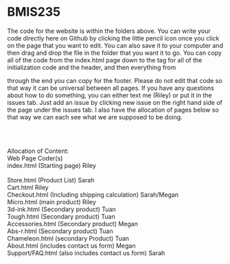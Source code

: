# BMIS235

The code for the website is within the folders above. You can write your code directly here on Github by clicking the little pencil icon once you click on the page that you want to edit. You can also save it to your computer and then drag and drop the file in the folder that you want it to go. You can copy all of the code from the index.html page down to the </header> tag for all of the initialization code and the header, and then everything from <footer> through the end you can copy for the footer. Please do not edit that code so that way it can be universal between all pages. If you have any questions about how to do something, you can either text me (Riley) or put it in the issues tab. Just add an issue by clicking new issue on the right hand side of the page under the issues tab. I also have the allocation of pages below so that way we can each see what we are supposed to be doing. 

<br /> 
<br /> 

Allocation of Content:<br /> 
Web Page                          Coder(s)<br /> 
index.html (Starting page)        Riley <br />       
Store.html (Product List)         Sarah <br /> 
Cart.html                           Riley<br /> 
Checkout.html (Including shipping calculation)            Sarah/Megan <br /> 
Micro.html (main product)           Riley<br /> 
3d-ink.html (Secondary product)           Tuan<br /> 
Tough.html (Secondary product)          Tuan<br /> 
Accessories.html (Secondary product)      Megan <br /> 
Abs-r.html (Secondary product)          Tuan <br /> 
Chameleon.html (secondary Product)        Tuan <br /> 
About.html (includes contact us form)       Megan <br /> 
Support/FAQ.html (also includes contact us form)          Sarah <br /> 

